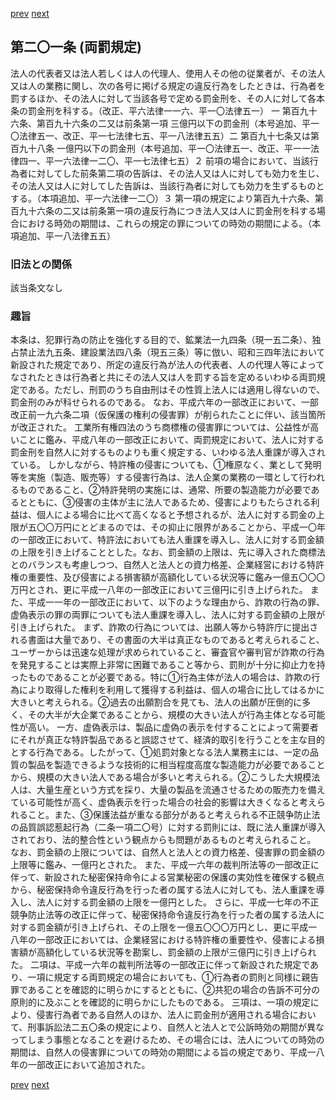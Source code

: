 [prev](/specific\markdowns\特許法\295_Mp-Ch_11-At_200_3.md)
[next](/specific\markdowns\特許法\297_Mp-Ch_11-At_202.md)
## 第二〇一条 (両罰規定)
法人の代表者又は法人若しくは人の代理人、使用人その他の従業者が、その法人又は人の業務に関し、次の各号に掲げる規定の違反行為をしたときは、行為者を罰するほか、その法人に対して当該各号で定める罰金刑を、その人に対して各本条の罰金刑を科する。（改正、平六法律一一六、平一〇法律五一）
一 第百九十六条、第百九十六条の二又は前条第一項 三億円以下の罰金刑（本号追加、平一〇法律五一、改正、平一七法律七五、平一八法律五五）二 第百九十七条又は第百九十八条 一億円以下の罰金刑（本号追加、平一〇法律五一、改正、平一一法律四一、平一六法律一二〇、平一七法律七五）２ 前項の場合において、当該行為者に対してした前条第二項の告訴は、その法人又は人に対しても効力を生じ、その法人又は人に対してした告訴は、当該行為者に対しても効力を生ずるものとする。（本項追加、平一六法律一二〇）３ 第一項の規定により第百九十六条、第百九十六条の二又は前条第一項の違反行為につき法人又は人に罰金刑を科する場合における時効の期間は、これらの規定の罪についての時効の期間による。（本項追加、平一八法律五五）

### 旧法との関係
該当条文なし

### 趣旨
本条は、犯罪行為の防止を強化する目的で、鉱業法一九四条（現一五二条）、独占禁止法九五条、建設業法四八条（現五三条）等に倣い、昭和三四年法において新設された規定であり、所定の違反行為が法人の代表者、人の代理人等によってなされたときは行為者と共にその法人又は人を罰する旨を定めるいわゆる両罰規定である。ただし、刑罰のうち自由刑はその性質上法人には適用し得ないので、罰金刑のみが科せられるのである。
なお、平成六年の一部改正において、一部改正前一九六条二項（仮保護の権利の侵害罪）が削られたことに伴い、該当箇所が改正された。
工業所有権四法のうち商標権の侵害罪については、公益性が高いことに鑑み、平成八年の一部改正において、両罰規定において、法人に対する罰金刑を自然人に対するものよりも重く規定する、いわゆる法人重課が導入されている。
しかしながら、特許権の侵害についても、①権原なく、業として発明等を実施（製造、販売等）する侵害行為は、法人企業の業務の一環として行われるものであること、②特許発明の実施には、通常、所要の製造能力が必要であるとともに、③侵害の主体が主に法人であるため、侵害によりもたらされる利益は、個人による場合に比べて高くなると予想されるが、法人に対する罰金の上限が五〇〇万円にとどまるのでは、その抑止に限界があることから、平成一〇年の一部改正において、特許法においても法人重課を導入し、法人に対する罰金額の上限を引き上げることとした。なお、罰金額の上限は、先に導入された商標法とのバランスも考慮しつつ、自然人と法人との資力格差、企業経営における特許権の重要性、及び侵害による損害額が高額化している状況等に鑑み一億五〇〇〇万円とされ、更に平成一八年の一部改正において三億円に引き上げられた。
また、平成一一年の一部改正において、以下のような理由から、詐欺の行為の罪、虚偽表示の罪の両罪についても法人重課を導入し、法人に対する罰金額の上限が引き上げられた。
まず、詐欺の行為については、出願人等から特許庁に提出される書面は大量であり、その書面の大半は真正なものであると考えられること、ユーザーからは迅速な処理が求められていること、審査官や審判官が詐欺の行為を発見することは実際上非常に困難であること等から、罰則が十分に抑止力を持ったものであることが必要である。特に①行為主体が法人の場合は、詐欺の行為により取得した権利を利用して獲得する利益は、個人の場合に比してはるかに大きいと考えられる。②過去の出願割合を見ても、法人の出願が圧倒的に多く、その大半が大企業であることから、規模の大きい法人が行為主体となる可能性が高い。
一方、虚偽表示は、製品に虚偽の表示を付することによって需要者にそれが真正な特許製品であると誤認させて、経済的取引を行うことを主な目的とする行為である。したがって、①処罰対象となる法人業務主には、一定の品質の製品を製造できるような技術的に相当程度高度な製造能力が必要であることから、規模の大きい法人である場合が多いと考えられる。②こうした大規模法人は、大量生産という方式を採り、大量の製品を流通させるための販売力を備えている可能性が高く、虚偽表示を行った場合の社会的影響は大きくなると考えられること。また、③保護法益が重なる部分があると考えられる不正競争防止法の品質誤認惹起行為（二条一項二〇号）に対する罰則には、既に法人重課が導入されており、法的整合性という観点からも問題があるものと考えられること。
なお、罰金額の上限については、自然人と法人との資力格差、侵害罪の罰金額の上限等に鑑み、一億円とされた。
また、平成一六年の裁判所法等の一部改正に伴って、新設された秘密保持命令による営業秘密の保護の実効性を確保する観点から、秘密保持命令違反行為を行った者の属する法人に対しても、法人重課を導入し、法人に対する罰金額の上限を一億円とした。
さらに、平成一七年の不正競争防止法等の改正に伴って、秘密保持命令違反行為を行った者の属する法人に対する罰金額が引き上げられ、その上限を一億五〇〇〇万円とし、更に平成一八年の一部改正においては、企業経営における特許権の重要性や、侵害による損害額が高額化している状況等を勘案し、罰金額の上限が三億円に引き上げられた。
二項は、平成一六年の裁判所法等の一部改正に伴って新設された規定であり、一項に規定する両罰規定の場合においても、①行為者の罰則と同様に親告罪であることを確認的に明らかにするとともに、②共犯の場合の告訴不可分の原則的に及ぶことを確認的に明らかにしたものである。
三項は、一項の規定により、侵害行為者である自然人のほか、法人に罰金刑が適用される場合において、刑事訴訟法二五〇条の規定により、自然人と法人とで公訴時効の期間が異なってしまう事態となることを避けるため、その場合には、法人についての時効の期間は、自然人の侵害罪についての時効の期間による旨の規定であり、平成一八年の一部改正において追加された。

[prev](/specific\markdowns\特許法\295_Mp-Ch_11-At_200_3.md)
[next](/specific\markdowns\特許法\297_Mp-Ch_11-At_202.md)